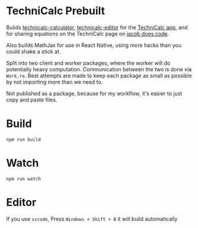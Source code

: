 # TechniCalc Prebuilt

Bulids [technicalc-calculator](https://github.com/jacobp100/technicalc-calculator), [technicalc-editor](https://github.com/jacobp100/technicalc-editor) for the [TechniCalc app](https://jacobdoes.code.com/technicalc), and for sharing equations on the TechniCalc page on [jacob does code](https://jacobdoes.code.com/technicalc).

Also builds MathJax for use in React Native, using more hacks than you could shake a stick at.

Split into two client and worker packages, where the worker will do potentially heavy computation. Communication between the two is done via `Work.re`. Best attempts are made to keep each package as small as possible by not importing more than we need to.

Not published as a package, because for my workflow, it's easier to just copy and paste files.

# Build

```
npm run build
```

# Watch

```
npm run watch
```

# Editor

If you use `vscode`, Press `Windows + Shift + B` it will build automatically
